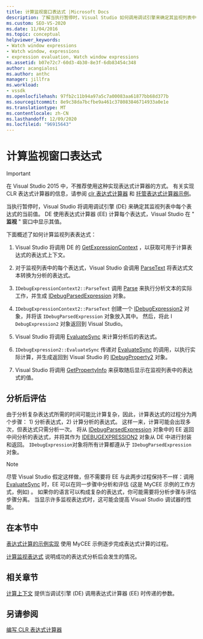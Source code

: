 ```yaml
---
title: 计算监视窗口表达式 |Microsoft Docs
description: 了解当执行暂停时，Visual Studio 如何调用调试引擎来确定其监视列表中每个表达式的当前值。
ms.custom: SEO-VS-2020
ms.date: 11/04/2016
ms.topic: conceptual
helpviewer_keywords:
- Watch window expressions
- Watch window, expressions
- expression evaluation, Watch window expressions
ms.assetid: b07e72c7-60d3-4b30-8e3f-6db83454c348
author: acangialosi
ms.author: anthc
manager: jillfra
ms.workload:
- vssdk
ms.openlocfilehash: 97fb2c11b94a97a5c7a00083aa61877bb68d377b
ms.sourcegitcommit: 8e9c38da7bcfbe9a461c378083846714933a0e1e
ms.translationtype: MT
ms.contentlocale: zh-CN
ms.lasthandoff: 12/09/2020
ms.locfileid: "96915643"
---
```

# <a name="evaluate-a-watch-window-expression"></a>计算监视窗口表达式
> [!IMPORTANT]
> 在 Visual Studio 2015 中，不推荐使用这种实现表达式计算器的方式。 有关实现 CLR 表达式计算器的信息，请参阅 [clr 表达式计算器](https://github.com/Microsoft/ConcordExtensibilitySamples/wiki/CLR-Expression-Evaluators) 和 [托管表达式计算器示例](https://github.com/Microsoft/ConcordExtensibilitySamples/wiki/Managed-Expression-Evaluator-Sample)。

 当执行暂停时，Visual Studio 将调用调试引擎 (DE) 来确定其监视列表中每个表达式的当前值。 DE 使用表达式计算器 (EE) 计算每个表达式，Visual Studio 在 " **监视** " 窗口中显示其值。

 下面概述了如何计算监视列表表达式：

1. Visual Studio 将调用 DE 的 [GetExpressionContext](../../extensibility/debugger/reference/idebugstackframe2-getexpressioncontext.md) ，以获取可用于计算表达式的表达式上下文。

2. 对于监视列表中的每个表达式，Visual Studio 会调用 [ParseText](../../extensibility/debugger/reference/idebugexpressioncontext2-parsetext.md) 将表达式文本转换为分析的表达式。

3. `IDebugExpressionContext2::ParseText` 调用 [Parse](../../extensibility/debugger/reference/idebugexpressionevaluator-parse.md) 来执行分析文本的实际工作，并生成 [IDebugParsedExpression](../../extensibility/debugger/reference/idebugparsedexpression.md) 对象。

4. `IDebugExpressionContext2::ParseText` 创建一个 [IDebugExpression2](../../extensibility/debugger/reference/idebugexpression2.md) 对象，并将该 `IDebugParsedExpression` 对象放入其中。 然后，将此 I `DebugExpression2` 对象返回到 Visual Studio。

5. Visual Studio 将调用 [EvaluateSync](../../extensibility/debugger/reference/idebugexpression2-evaluatesync.md) 来计算分析后的表达式。

6. `IDebugExpression2::EvaluateSync` 传递对 [EvaluateSync](../../extensibility/debugger/reference/idebugparsedexpression-evaluatesync.md) 的调用，以执行实际计算，并生成返回到 Visual Studio 的 [IDebugProperty2](../../extensibility/debugger/reference/idebugproperty2.md) 对象。

7. Visual Studio 将调用 [GetPropertyInfo](../../extensibility/debugger/reference/idebugproperty2-getpropertyinfo.md) 来获取随后显示在监视列表中的表达式的值。

## <a name="parse-then-evaluate"></a>分析后评估
 由于分析复杂表达式所需的时间可能比计算复杂，因此，计算表达式的过程分为两个步骤： 1) 分析表达式，2) 计算分析的表达式。 这样一来，计算可能会出现多次，但表达式只需分析一次。 将从 [IDebugParsedExpression](../../extensibility/debugger/reference/idebugparsedexpression.md) 对象中的 EE 返回中间分析的表达式，并将其作为 [IDEBUGEXPRESSION2](../../extensibility/debugger/reference/idebugexpression2.md) 对象从 DE 中进行封装和返回。 `IDebugExpression`对象将所有计算都遵从于 `IDebugParsedExpression` 对象。

> [!NOTE]
> 尽管 Visual Studio 假定这样做，但不需要将 EE 与此两步过程保持不一样：调用 [EvaluateSync](../../extensibility/debugger/reference/idebugparsedexpression-evaluatesync.md) 时，EE 可以在同一步骤中分析和评估 (这是 MyCEE 示例的工作方式，例如) 。 如果你的语言可以构成复杂的表达式，你可能需要将分析步骤与评估步骤分离。 当显示许多监视表达式时，这可能会提高 Visual Studio 调试器的性能。

## <a name="in-this-section"></a>在本节中
 [表达式计算的示例实现](../../extensibility/debugger/sample-implementation-of-expression-evaluation.md) 使用 MyCEE 示例逐步完成表达式计算的过程。

 [计算监视表达式](../../extensibility/debugger/evaluating-a-watch-expression.md) 说明成功的表达式分析后会发生的情况。

## <a name="related-sections"></a>相关章节
 [计算上下文](../../extensibility/debugger/evaluation-context.md) 提供当调试引擎 (DE) 调用表达式计算器 (EE) 时传递的参数。

## <a name="see-also"></a>另请参阅
 [编写 CLR 表达式计算器](../../extensibility/debugger/writing-a-common-language-runtime-expression-evaluator.md)
